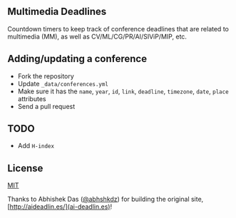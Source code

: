 ## Multimedia Deadlines

Countdown timers to keep track of conference deadlines that are related to multimedia (MM), as well as CV/ML/CG/PR/AI/SIViP/MIP, etc.

## Adding/updating a conference

- Fork the repository
- Update `_data/conferences.yml`
- Make sure it has the `name`, `year`, `id`, `link`, `deadline`, `timezone`, `date`, `place` attributes
- Send a pull request

## TODO
- Add `H-index`

## License

[MIT](./License)

Thanks to Abhishek Das ([@abhshkdz](https://github.com/abhshkdz)) for building the original site, [http://aideadlin.es/](ai-deadlin.es)!
